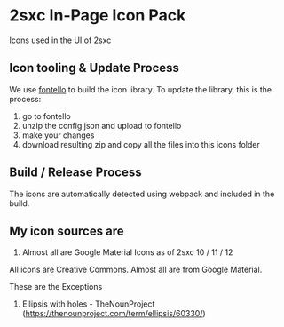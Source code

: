 # 2sxc In-Page Icon Pack

Icons used in the UI of 2sxc

## Icon tooling & Update Process

We use [fontello](http://www.fontello.com) to build the icon library. To update the library, this is the process:

1. go to fontello
1. unzip the config.json and upload to fontello
1. make your changes
1. download resulting zip and copy all the files into this icons folder

## Build / Release Process

The icons are automatically detected using webpack and included in the build.

## My icon sources are

1. Almost all are Google Material Icons as of 2sxc 10 / 11 / 12

All icons are Creative Commons. Almost all are from Google Material.

These are the Exceptions

1. Ellipsis with holes - TheNounProject (https://thenounproject.com/term/ellipsis/60330/)

